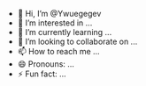 - 👋 Hi, I’m @Ywuegegev
- 👀 I’m interested in ...
- 🌱 I’m currently learning ...
- 💞️ I’m looking to collaborate on ...
- 📫 How to reach me ...
- 😄 Pronouns: ...
- ⚡ Fun fact: ...

<!---
Ywuegegev/Ywuegegev is a ✨ special ✨ repository because its `README.md` (this file) appears on your GitHub profile.
You can click the Preview link to take a look at your changes.
--->
